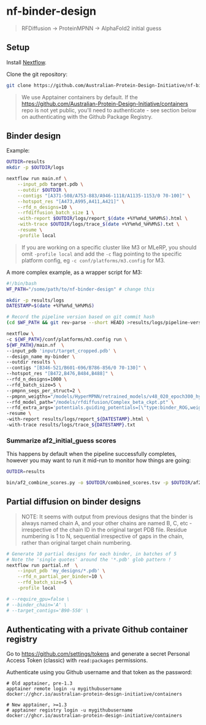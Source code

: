 # nf-binder-design

> RFDiffusion -> ProteinMPNN -> AlphaFold2 initial guess

## Setup

Install [Nextflow](https://www.nextflow.io/docs/latest/install.html).

Clone the git repository:

```bash
git clone https://github.com/Australian-Protein-Design-Initiative/nf-binder-design
```

> We use Apptainer containers by default. If the https://github.com/Australian-Protein-Design-Initiative/containers repo is not yet public, you'll need to authenticate - see section below on authenticating with the Github Package Registry.

## Binder design

Example:

```bash
OUTDIR=results
mkdir -p $OUTDIR/logs

nextflow run main.nf \
    --input_pdb target.pdb \
    --outdir $OUTDIR \
    --contigs "[A371-508/A753-883/A946-1118/A1135-1153/0 70-100]" \
    --hotspot_res "[A473,A995,A411,A421]" \
    --rfd_n_designs=10 \
    --rfdiffusion_batch_size 1 \
    -with-report $OUTDIR/logs/report_$(date +%Y%m%d_%H%M%S).html \
    -with-trace $OUTDIR/logs/trace_$(date +%Y%m%d_%H%M%S).txt \
    -resume \
    -profile local
```

> If you are working on a specific cluster like M3 or MLeRP, you should omit `-profile local` and add the `-c` flag pointing to the specific platform config, eg `-c conf/platforms/m3.config` for M3.

A more complex example, as a wrapper script for M3:

```bash
#!/bin/bash
WF_PATH="/some/path/to/nf-binder-design" # change this

mkdir -p results/logs
DATESTAMP=$(date +%Y%m%d_%H%M%S)

# Record the pipeline version based on git commit hash
(cd $WF_PATH && git rev-parse --short HEAD) >results/logs/pipeline-version.txt

nextflow \
-c ${WF_PATH}/conf/platforms/m3.config run \
${WF_PATH}/main.nf  \
--input_pdb 'input/target_cropped.pdb' \
--design_name my-binder \
--outdir results \
--contigs "[B346-521/B601-696/B786-856/0 70-130]" \
--hotspot_res "[B472,B476,B484,B488]" \
--rfd_n_designs=1000 \
--rfd_batch_size=5 \
--pmpnn_seqs_per_struct=2 \
--pmpnn_weigths="/models/HyperMPNN/retrained_models/v48_020_epoch300_hyper.pt" \
--rfd_model_path="/models/rfdiffusion/Complex_beta_ckpt.pt" \
--rfd_extra_args='potentials.guiding_potentials=[\"type:binder_ROG,weight:7,min_dist:10\"] potentials.guide_decay="quadratic"' \
-resume \
-with-report results/logs/report_${DATESTAMP}.html \
-with-trace results/logs/trace_${DATESTAMP}.txt
```

### Summarize af2_initial_guess scores

This happens by default when the pipeline successfully completes, however you may want to run it mid-run to monitor how things are going:

```bash
OUTDIR=results

bin/af2_combine_scores.py -o $OUTDIR/combined_scores.tsv -p $OUTDIR/af2_results
```

## Partial diffusion on binder designs

> NOTE: It seems with output from previous designs that the binder is always named chain A, and your other chains are named B, C, etc - irrespective of the chain ID in the original target PDB file. Residue numbering is 1 to N, sequential irrespective of gaps in the chain, rather than original target chain numbering.

```bash
# Generate 10 partial designs for each binder, in batches of 5
# Note the 'single quotes' around the '*.pdb' glob pattern !
nextflow run partial.nf  \
    --input_pdb 'my_designs/*.pdb' \
    --rfd_n_partial_per_binder=10 \
    --rfd_batch_size=5 \
    -profile local

# --require_gpu=false \
# --binder_chain='A' \
# --target_contigs='B90-550' \
```

## Authenticating with a private Github container registry

Go to https://github.com/settings/tokens and generate a secret Personal Access Token (classic) with `read:packages` permissions. 

Authenticate using you Github username and that token as the password:

```
# Old apptainer, pre-1.3
apptainer remote login -u mygithubusername docker://ghcr.io/australian-protein-design-initiative/containers

# New apptainer, >=1.3
# apptainer registry login -u mygithubusername docker://ghcr.io/australian-protein-design-initiative/containers
```